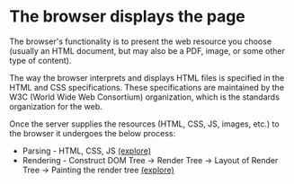 # The browser displays the page

The browser's functionality is to present the web resource you choose (usually an HTML document, but may also be a PDF, image, or some other type of content).

The way the browser interprets and displays HTML files is specified in the HTML and CSS specifications. These specifications are maintained by the W3C (World Wide Web Consortium) organization, which is the standards organization for the web.

Once the server supplies the resources (HTML, CSS, JS, images, etc.) to the browser it undergoes the below process:

- Parsing - HTML, CSS, JS [(explore)](./parsing/)
- Rendering - Construct DOM Tree → Render Tree → Layout of Render Tree → Painting the render tree [(explore)](./rendering/)
